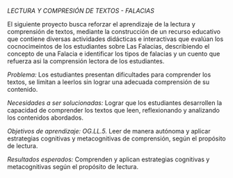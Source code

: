 *LECTURA Y COMPRESIÓN DE TEXTOS - FALACIAS*

El siguiente proyecto busca reforzar el aprendizaje de la lectura y comprensión de textos, mediante la construcción de un recurso educativo que contiene diversas actividades didácticas e interactivas que evalúan los cocnocimeintos de los estudiantes sobre Las Falacias, describiendo el concepto de una Falacia e identificar los tipos de falacias y un cuento que refuerza asi la comprensión lectora de los estudiantes.

*Problema:* Los estudiantes presentan dificultades para comprender los textos, se limitan a leerlos sin lograr una adecuada comprensión de su contenido.

*Necesidades a ser solucionadas:* Lograr que los estudiantes desarrollen la capacidad de comprender los textos que leen, reflexionando y analizando los contenidos abordados.

*Objetivos de aprendizaje:* *OG.LL.5.* Leer de manera autónoma y aplicar estrategias cognitivas y metacognitivas de comprensión, según el propósito de lectura.

*Resultados esperados:* Comprenden y aplican estrategias cognitivas y metacognitivas según el propósito de lectura.
